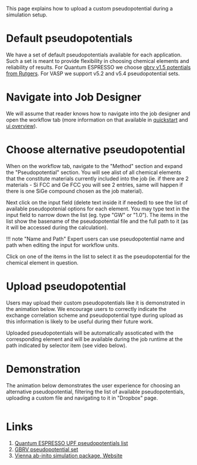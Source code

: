 This page explains how to upload a custom pseudopotential during a simulation setup.

# Default pseudopotentials

We have a set of default pseudopotentials available for each application. Such a set is meant to provide flexibility in choosing chemical elements and reliability of results. For Quantum ESPRESSO we choose [gbrv v1.5 potentials from Rutgers](#links). For VASP we support v5.2 and v5.4 pseudopotential sets.

# Navigate into Job Designer

We will assume that reader knows how to navigate into the job designer and open the workflow tab (more information on that available in [quickstart](/getting-started/run-first-simulation.md) and [ui overview](/getting-started/ui-overview.md)).

# Choose alternative pseudopotential

When on the workflow tab, navigate to the "Method" section and expand the "Pseudopotential" section. You will see alist of all chemical elements that the constitute materials currently included into the job (ie. if there are 2 materials - Si FCC and Ge FCC you will see 2 entries, same will happen if there is one SiGe compound chosen as the job material).

Next click on the input field (delete text inside it if needed) to see the list of available pseudopotenial options for each element. You may type text in the input field to narrow down the list (eg. type "GW" or "1.0"). The items in the list show the basename of the pseudopotential file and the full path to it (as it will be accessed during the calculation).

!!! note "Name and Path"
    Expert users can use pseudopotential name and path when editing the input for workflow units.

Click on one of the items in the list to select it as the pseudopotential for the chemical element in question.

# Upload pseudopotential

Users may upload their custom pseudopotentials like it is demonstrated in the animation below. We encourage users to correctly indicate the exchange correlation scheme and pseudopotential type during upload as this information is likely to be useful during their future work.

Uploaded pseudopotentials will be automatically assoticated with the corresponding element and will be available during the job runtime at the path indicated by selector item (see video below).

# Demonstration

The animation below demonstrates the user experience for choosing an alternative pseudopotential, filtering the list of available pseudopotentials, uploading a custom file and navigating to it in "Dropbox" page.

<img data-gifffer="/images/pseudo-upload-view-in-dropbox.gif"/>

# Links

1. [Quantum ESPRESSO UPF pseudopotentials list](http://www.quantum-espresso.org/pseudopotentials/)
1. [GBRV pseudopotential set](https://www.physics.rutgers.edu/gbrv/)
1. [Vienna ab-inito simulation package, Website](https://www.vasp.at/)
